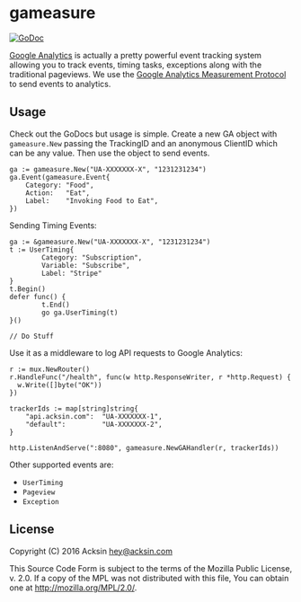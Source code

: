 # gameasure

[![GoDoc](https://godoc.org/github.com/acksin/gameasure?status.svg)](https://godoc.org/github.com/acksin/gameasure)

[Google Analytics](https://analytics.google.com) is actually a pretty
powerful event tracking system allowing you to track events, timing
tasks, exceptions along with the traditional pageviews. We use the
[Google Analytics Measurement Protocol](https://developers.google.com/analytics/devguides/collection/protocol/v1/devguide#page)
to send events to analytics.

## Usage

Check out the GoDocs but usage is simple. Create a new GA object with
`gameasure.New` passing the TrackingID and an anonymous ClientID which
can be any value. Then use the object to send events.

```
ga := gameasure.New("UA-XXXXXXX-X", "1231231234")
ga.Event(gameasure.Event{
    Category: "Food",
    Action:   "Eat",
    Label:    "Invoking Food to Eat",
})
```

Sending Timing Events:

```
ga := &gameasure.New("UA-XXXXXXX-X", "1231231234")
t := UserTiming{
        Category: "Subscription",
        Variable: "Subscribe",
        Label: "Stripe"
}
t.Begin()
defer func() {
        t.End()
        go ga.UserTiming(t)
}()

// Do Stuff
```

Use it as a middleware to log API requests to Google Analytics:

```
r := mux.NewRouter()
r.HandleFunc("/health", func(w http.ResponseWriter, r *http.Request) {
  w.Write([]byte("OK"))
})

trackerIds := map[string]string{
    "api.acksin.com":  "UA-XXXXXXX-1",
    "default":         "UA-XXXXXXX-2",
}

http.ListenAndServe(":8080", gameasure.NewGAHandler(r, trackerIds))
```


Other supported events are:

  - `UserTiming`
  - `Pageview`
  - `Exception`

## License

Copyright (C) 2016 Acksin <hey@acksin.com>

This Source Code Form is subject to the terms of the Mozilla Public
License, v. 2.0. If a copy of the MPL was not distributed with this
file, You can obtain one at http://mozilla.org/MPL/2.0/.
